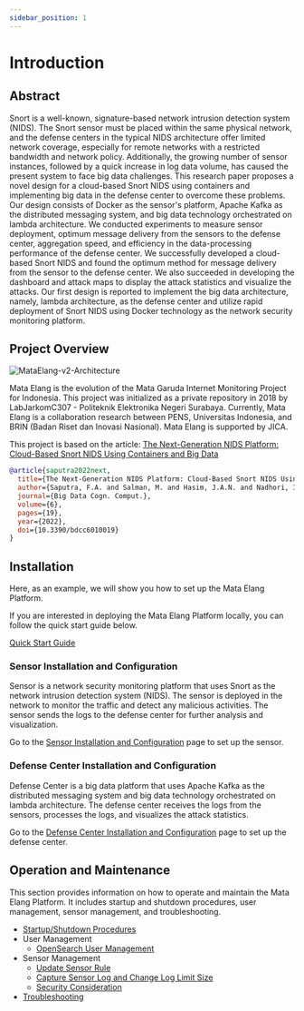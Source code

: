 ```yaml
---
sidebar_position: 1
---
```


# Introduction

## Abstract

Snort is a well-known, signature-based network intrusion detection system (NIDS). The Snort sensor must be placed within the same physical network, and the defense centers in the typical NIDS architecture offer limited network coverage, especially for remote networks with a restricted bandwidth and network policy. Additionally, the growing number of sensor instances, followed by a quick increase in log data volume, has caused the present system to face big data challenges. This research paper proposes a novel design for a cloud-based Snort NIDS using containers and implementing big data in the defense center to overcome these problems. Our design consists of Docker as the sensor's platform, Apache Kafka as the distributed messaging system, and big data technology orchestrated on lambda architecture. We conducted experiments to measure sensor deployment, optimum message delivery from the sensors to the defense center, aggregation speed, and efficiency in the data-processing performance of the defense center. We successfully developed a cloud-based Snort NIDS and found the optimum method for message delivery from the sensor to the defense center. We also succeeded in developing the dashboard and attack maps to display the attack statistics and visualize the attacks. Our first design is reported to implement the big data architecture, namely, lambda architecture, as the defense center and utilize rapid deployment of Snort NIDS using Docker technology as the network security monitoring platform.

## Project Overview

![MataElang-v2-Architecture](/img/MataElangv2Architecture.png)

Mata Elang is the evolution of the Mata Garuda Internet Monitoring Project for Indonesia. This project was initialized as a private repository in 2018 by LabJarkomC307 - Politeknik Elektronika Negeri Surabaya. Currently, Mata Elang is a collaboration research between PENS, Universitas Indonesia, and BRIN (Badan Riset dan Inovasi Nasional). Mata Elang is supported by JICA.

This project is based on the article: [The Next-Generation NIDS Platform: Cloud-Based Snort NIDS Using Containers and Big Data](https://www.mdpi.com/2504-2289/6/1/19)

```bibtex
@article{saputra2022next,
  title={The Next-Generation NIDS Platform: Cloud-Based Snort NIDS Using Containers and Big Data},
  author={Saputra, F.A. and Salman, M. and Hasim, J.A.N. and Nadhori, I.U. and Ramli, K.},
  journal={Big Data Cogn. Comput.},
  volume={6},
  pages={19},
  year={2022},
  doi={10.3390/bdcc6010019}
}
```

## Installation

Here, as an example, we will show you how to set up the Mata Elang Platform.

If you are interested in deploying the Mata Elang Platform locally, you can follow the quick start guide below.

[Quick Start Guide](/docs/quick-start.md)

<!-- #### All Servers

1. [Time Zone and NTP](/mata-elang-stable/mataelang-platform/wiki/time-zone-and-ntp) -->

### Sensor Installation and Configuration

Sensor is a network security monitoring platform that uses Snort as the network intrusion detection system (NIDS). The sensor is deployed in the network to monitor the traffic and detect any malicious activities. The sensor sends the logs to the defense center for further analysis and visualization.

Go to the [Sensor Installation and Configuration](#sensor-installation-and-configuration) page to set up the sensor.

### Defense Center Installation and Configuration

Defense Center is a big data platform that uses Apache Kafka as the distributed messaging system and big data technology orchestrated on lambda architecture. The defense center receives the logs from the sensors, processes the logs, and visualizes the attack statistics.

Go to the [Defense Center Installation and Configuration](#defense-center-installation-and-configuration) page to set up the defense center.

## Operation and Maintenance

This section provides information on how to operate and maintain the Mata Elang Platform. It includes startup and shutdown procedures, user management, sensor management, and troubleshooting.

- [Startup/Shutdown Procedures](#operation-and-maintenance)
- User Management
  - [OpenSearch User Management](#operation-and-maintenance)
- Sensor Management
  - [Update Sensor Rule](#operation-and-maintenance)
  - [Capture Sensor Log and Change Log Limit Size](#operation-and-maintenance)
  - [Security Consideration](#operation-and-maintenance)
- [Troubleshooting](#operation-and-maintenance)
